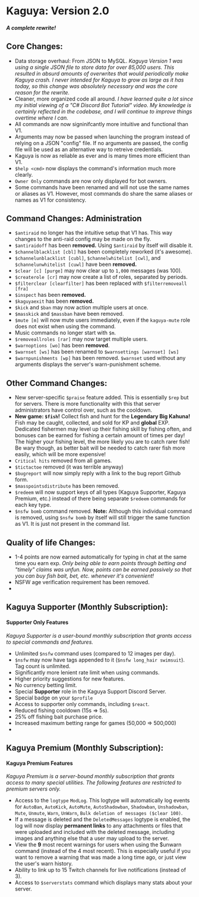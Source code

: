 # Kaguya: Version 2.0 
#### *A complete rewrite!*

## Core Changes:

- Data storage overhaul: From JSON to MySQL. *Kaguya Version 1 was using a single JSON file to store data for over 85,000 users. 
This resulted in absurd amounts of overwrites that would periodically make Kaguya crash. I never intended for Kaguya to grow as large 
as it has today, so this change was absolutely necessary and was the core reason for the rewrite.*
- Cleaner, more organized code all around. *I have learned quite a lot since my initial viewing of a "C# Discord Bot Tutorial" video. My knowledge is certainly reflected in the codebase, and I will continue to improve things overtime where I can.*
- All commands are now signinifcantly more intuitive and functional than V1.
- Arguments may now be passed when launching the program instead of relying on a JSON "config" file. If no arguments are passed, the config file will be used as an alternative way to retreive credentials.
- Kaguya is now as reliable as ever and is many times more efficient than V1.
- `$help <cmd>` now displays the command's information much more clearly.
- `Owner Only` commands are now only displayed for bot owners.
- Some commands have been renamed and will not use the same names or aliases as V1. However, most commands do share the same aliases or names as V1 for consistency.

## Command Changes: Administration

- `$antiraid` no longer has the intuitive setup that V1 has. This way changes to the anti-raid config may be made on the fly.
- `$antiraidoff` has been **removed.** Using `$antiraid` by itself will disable it.
- `$channelblacklist [cbl]` has been completely reworked (it's awesome).
- `$channelunblacklist [cubl]`, `$channelwhitelist [cwl]`, and `$channelunwhitelist [cuwl]` have been **removed.**
- `$clear [c] [purge]` may now clear up to `1,000` messages (was 100).
- `$createrole [cr]` may now create a list of roles, separated by periods.
- `$filterclear [clearfilter]` has been replaced with `$filterremoveall [fra]`
- `$inspect` has been **removed.**
- `$kaguyaexit` has been **removed.**
- `$kick` and `$ban` may now action multiple users at once.
- `$masskick` and `$massban` have been removed.
- `$mute [m]` will now mute users immediately, even if the `kaguya-mute` role does not exist when using the command.
- Music commands no longer start with `$m`.
- `$removeallroles [rar]` may now target multiple users.
- `$warnoptions [wo]` has been **removed**.
- `$warnset [ws]` has been renamed to `$warnsettings [warnset] [ws]`
- `$warnpunishments [wp]` has been removed. `$warnset` used without any arguments displays the server's warn-punishment scheme.

## Other Command Changes:

- New server-specific `$praise` feature added. This is essentially `$rep` but for servers. There is more functionality with this that server administrators have control over, such as the cooldown.
- **New game: `$fish`!** Collect fish and hunt for the **Legendary Big Kahuna!** Fish may be caught, collected, and sold for KP and **global** EXP. Dedicated fishermen may level up their fishing skill by fishing often, and bonuses can be earned for fishing a certain amount of times per day! The higher your fishing level, the more likely you are to catch 
rarer fish! Be wary though, as better bait will be needed to catch rarer fish more easily, which will be more expensive!
- `Critical hits` removed from all games.
- `$tictactoe` removed (it was terrible anyway)
- `$bugreport` will now simply reply with a link to the bug report Github form.
- `$masspointsdistribute` has been removed.
- `$redeem` will now support keys of all types (Kaguya Supporter, Kaguya Premium, etc.) instead of there being separate `$redeem` commands for each key type.
- `$nsfw bomb` command removed. **Note:** Although this individual command is removed, using `$nsfw bomb` by itself will still trigger the same function as V1. It is just not present in the command list.

## Quality of life Changes:

- 1-4 points are now earned automatically for typing in chat at the same time you earn exp. *Only being able to earn points through betting and "timely" claims was unfun. Now, points can be earned passively so that you can buy fish bait, bet, etc. whenever it's convenient!*
- NSFW age verification requirement has been removed.
- 

## Kaguya Supporter (Monthly Subscription):
#### Supporter Only Features
*Kaguya Supporter is a user-bound monthly subscription that grants access to special commands and features.*
- Unlimited `$nsfw` command uses (compared to 12 images per day).
- `$nsfw` may now have tags appended to it (`$nsfw long_hair swimsuit`). Tag count is unlimited.
- Significantly more lenient rate limit when using commands.
- Higher priority suggestions for new features.
- No currency betting limit.
- Special **Supporter** role in the Kaguya Support Discord Server.
- Special badge on your `$profile`
- Access to supporter only commands, including `$react`.
- Reduced fishing cooldown (15s => 5s).
- 25% off fishing bait purchase price.
- Increased maximum betting range for games (50,000 => 500,000)
- 

## Kaguya Premium (Monthly Subscription):
#### Kaguya Premium Features
*Kaguya Premium is a server-bound monthly subscription that grants access to many special utilities. The following features are restricted to premium servers only.*
- Access to the `logtype` `ModLog`. This logtype will automatically log events for `AutoBan`, `AutoKick`, `AutoMute`, `AutoShadowban`, `Shadowban`, `Unshadowban`, `Mute`, `Unmute`, `Warn`, `UnWarn`, 
`Bulk deletion of messages ($clear 100)`.
- If a message is deleted and the `DeletedMessages` logtype is enabled, the log will now display **permanent links** to any attachments or files that were uploaded and included with the deleted message, 
including images and anything else that a user may upload to the server.
- View the **9** most recent warnings for users when using the $unwarn command (instead of the 4 most recent). This is especially useful if you want to remove a warning that was made a long time ago, or just view the user's warn history.
- Ability to link up to 15 Twitch channels for live notifications (instead of 3).
- Access to `$serverstats` command which displays many stats about your server.